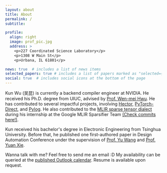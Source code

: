 ```yaml
---
layout: about
title: About
permalink: /
subtitle: 

profile:
  align: right
  image: prof_pic.jpg
  address: >
    <p>227 Coordinated Science Laboratory</p>
    <p>1308 W Main St</p>
    <p>Urbana, IL 61801</p>

news: true  # includes a list of news items
selected_papers: true # includes a list of papers marked as "selected={true}"
social: true  # includes social icons at the bottom of the page
---
```



Kun Wu (吴昆) is currently a backend compiler engineer at NVIDIA. He received his Ph.D. degree from UIUC, advised by [Prof. Wen-mei Hwu](https://en.wikipedia.org/wiki/Wen-mei_Hwu). He has contributed to several impactful projects, involving [Hector](https://doi.org/10.1145/3620666.3651322), [PyTorch-Direct](https://github.com/K-Wu/pytorch-direct_dgl), and [Pylog](https://github.com/hst10/pylog). He also contributed to the [MLIR sparse tensor dialect](https://developers.google.com/mlir-sparsifier) during his internship at the Google MLIR Sparsifier Team [(Check commits here!)](https://github.com/search?q=repo%3Allvm%2Fllvm-project++author-email%3Akunww%40google.com&type=commits).

Kun received his bachelor's degree in Electronic Engineering from Tsinghua University. Before that, he published one first-authored paper in Design Automation Conference under the supervision of [Prof. Yu Wang](http://nics.ee.tsinghua.edu.cn/people/wangyu/) and [Prof. Yuan Xie](https://web.ece.ucsb.edu/~yuanxie/Personal.html).

Wanna talk with me? Feel free to send me an email :D My availability can be queried at the [published Outlook calendar](https://outlook.office365.com/calendar/published/92e7b86fb04446e6845888477b264fa8@illinois.edu/30a2e22ab4254515a138626eb10c5cca1829245686022576514/calendar.html). Resume is available upon request.
